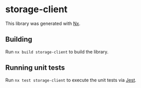 # storage-client

This library was generated with [Nx](https://nx.dev).

## Building

Run `nx build storage-client` to build the library.

## Running unit tests

Run `nx test storage-client` to execute the unit tests via [Jest](https://jestjs.io).
